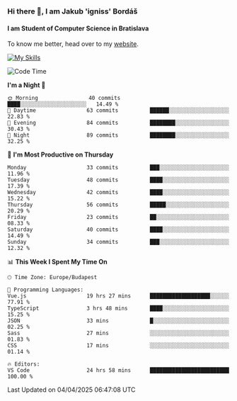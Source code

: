 ### Hi there 👋, I am Jakub 'igniss' Bordáš

#### I am Student of Computer Science in Bratislava
To know me better, head over to my [website](https://bordas.sk).

[![My Skills](https://skillicons.dev/icons?i=js,typescript,html,css,figma,svelte,vue,next,postgresql,nest,express,nodejs)](https://bordas.sk)


<!--START_SECTION:waka-->
![Code Time](http://img.shields.io/badge/Code%20Time-1%2C789%20hrs%2015%20mins-blue)

**I'm a Night 🦉** 

```text
🌞 Morning                40 commits          ████░░░░░░░░░░░░░░░░░░░░░   14.49 % 
🌆 Daytime                63 commits          ██████░░░░░░░░░░░░░░░░░░░   22.83 % 
🌃 Evening                84 commits          ████████░░░░░░░░░░░░░░░░░   30.43 % 
🌙 Night                  89 commits          ████████░░░░░░░░░░░░░░░░░   32.25 % 
```
📅 **I'm Most Productive on Thursday** 

```text
Monday                   33 commits          ███░░░░░░░░░░░░░░░░░░░░░░   11.96 % 
Tuesday                  48 commits          ████░░░░░░░░░░░░░░░░░░░░░   17.39 % 
Wednesday                42 commits          ████░░░░░░░░░░░░░░░░░░░░░   15.22 % 
Thursday                 56 commits          █████░░░░░░░░░░░░░░░░░░░░   20.29 % 
Friday                   23 commits          ██░░░░░░░░░░░░░░░░░░░░░░░   08.33 % 
Saturday                 40 commits          ████░░░░░░░░░░░░░░░░░░░░░   14.49 % 
Sunday                   34 commits          ███░░░░░░░░░░░░░░░░░░░░░░   12.32 % 
```


📊 **This Week I Spent My Time On** 

```text
🕑︎ Time Zone: Europe/Budapest

💬 Programming Languages: 
Vue.js                   19 hrs 27 mins      ███████████████████░░░░░░   77.91 % 
TypeScript               3 hrs 48 mins       ████░░░░░░░░░░░░░░░░░░░░░   15.25 % 
JSON                     33 mins             █░░░░░░░░░░░░░░░░░░░░░░░░   02.25 % 
Sass                     27 mins             ░░░░░░░░░░░░░░░░░░░░░░░░░   01.83 % 
CSS                      17 mins             ░░░░░░░░░░░░░░░░░░░░░░░░░   01.14 % 

🔥 Editors: 
VS Code                  24 hrs 58 mins      █████████████████████████   100.00 % 
```


 Last Updated on 04/04/2025 06:47:08 UTC
<!--END_SECTION:waka-->
